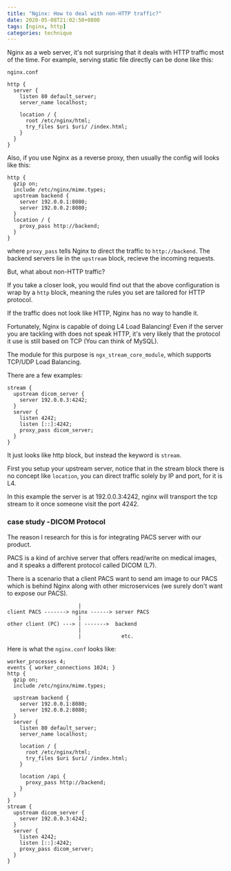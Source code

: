 ```yaml
---
title: "Nginx: How to deal with non-HTTP traffic?"
date: 2020-05-08T21:02:50+0800
tags: [nginx, http]
categories: technique
---
```


Nginx as a web server, it's not surprising that it deals with HTTP traffic most of the time.
For example, serving static file directly can be done like this:

`nginx.conf`

```
http {
  server {
    listen 80 default_server;
    server_name localhost;

    location / {
      root /etc/nginx/html;
      try_files $uri $uri/ /index.html;
    }
  }
}
```

Also, if you use Nginx as a reverse proxy, then usually the config will looks like this:

```
http {
  gzip on;
  include /etc/nginx/mime.types;
  upstream backend {
    server 192.0.0.1:8080;
    server 192.0.0.2:8080;
  }
  location / {
    proxy_pass http://backend;
  }
}
```

where `proxy_pass` tells Nginx to direct the traffic to `http://backend`. The backend servers lie in the `upstream` block, recieve the incoming requests.

But, what about non-HTTP traffic?

If you take a closer look, you would find out that the above configuration is wrap by a `http` block, meaning the rules you set are tailored for HTTP protocol.

If the traffic does not look like HTTP, Nginx has no way to handle it.

Fortunately, Nginx is capable of doing L4 Load Balancing!
Even if the server you are tackling with does not speak HTTP, it's very likely that the protocol it use is still based on TCP (You can think of MySQL).

The module for this purpose is `ngx_stream_core_module`, which supports TCP/UDP Load Balancing.

There are a few examples:

```nginx
stream {
  upstream dicom_server {
    server 192.0.0.3:4242;
  }
  server {
    listen 4242;
    listen [::]:4242;
    proxy_pass dicom_server;
  }
}
```

It just looks like http block, but instead the keyword is `stream`.

First you setup your upstream server, notice that in the stream block there is no concept like `location`, you can direct traffic solely by IP and port, for it is L4.

In this example the server is at 192.0.0.3:4242, nginx will transport the tcp stream to it once someone visit the port 4242.

### case study - DICOM Protocol

The reason I research for this is for integrating PACS server with our product.

PACS is a kind of archive server that offers read/write on medical images, and it speaks a different protocol called DICOM (L7).

There is a scenario that a client PACS want to send am image to our PACS which is behind Nginx along with other microservices (we surely don't want to expose our PACS).

```
                       |
client PACS -------> nginx ------> server PACS
                       |
other client (PC) ---> | ------->  backend
                       |
                       |             etc.
```

Here is what the `nginx.conf` looks like:

```nginx
worker_processes 4;
events { worker_connections 1024; }
http {
  gzip on;
  include /etc/nginx/mime.types;

  upstream backend {
    server 192.0.0.1:8080;
    server 192.0.0.2:8080;
  }
  server {
    listen 80 default_server;
    server_name localhost;

    location / {
      root /etc/nginx/html;
      try_files $uri $uri/ /index.html;
    }

    location /api {
      proxy_pass http://backend;
    }
  }
}
stream {
  upstream dicom_server {
    server 192.0.0.3:4242;
  }
  server {
    listen 4242;
    listen [::]:4242;
    proxy_pass dicom_server;
  }
}
```
